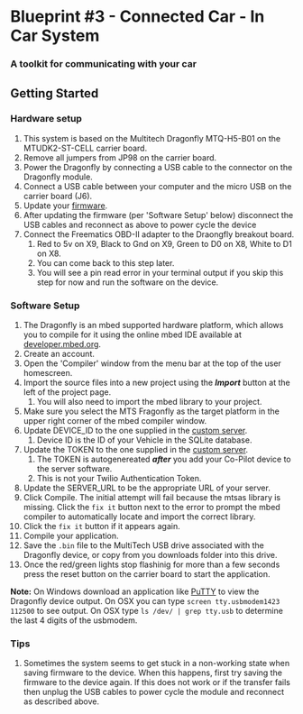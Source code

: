 # Blueprint #3 - Connected Car - In Car System
### A toolkit for communicating with your car

## Getting Started
### Hardware setup
1. This system is based on the Multitech Dragonfly MTQ-H5-B01 on the MTUDK2-ST-CELL carrier board.
2. Remove all jumpers from JP98 on the carrier board.
3. Power the Dragonfly by connecting a USB cable to the connector on the Dragonfly module.
4. Connect a USB cable between your computer and the micro USB on the carrier board (J6).
5. Update your [firmware](https://developer.mbed.org/teams/ST/wiki/Nucleo-Firmware).
6. After updating the firmware (per 'Software Setup' below) disconnect the USB cables and reconnect as above to power cycle the device
7. Connect the Freematics OBD-II adapter to the Draongfly breakout board.
	1. Red to 5v on X9, Black to Gnd on X9, Green to D0 on X8, White to D1 on X8.
	2. You can come back to this step later.
	3. You will see a pin read error in your terminal output if you skip this step for now and run the software on the device.

### Software Setup
1. The Dragonfly is an mbed supported hardware platform, which allows you to compile for it using the online mbed IDE available at [developer.mbed.org](https://developer.mbed.org/).
2. Create an account.
3. Open the 'Compiler' window from the menu bar at the top of the user homescreen.
4. Import the source files into a new project using the ***Import*** button at the left of the project page.
  	1. You will also need to import the mbed library to your project.
5. Make sure you select the MTS Fragonfly as the target platform in the upper right corner of the mbed compiler window.
6. Update DEVICE_ID to the one supplied in the [custom server](https://github.com/Deeplocal/blueprints/tree/master/co-pilot/node).
	1. Device ID is the ID of your Vehicle in the SQLite database. 
7. Update the TOKEN to the one supplied in the [custom server](https://github.com/Deeplocal/blueprints/tree/master/co-pilot/node).
	1. The TOKEN is autogenereated ***after*** you add your Co-Pilot device to the server software.
	2. This is not your Twilio Authentication Token. 
8. Update the SERVER_URL to be the appropriate URL of your server.
9. Click Compile. The initial attempt will fail because the mtsas library is missing. Click the `fix it` button next to the error to prompt the mbed compiler to automatically locate and import the correct library.
10. Click the `fix it` button if it appears again.
11. Compile your application.
12. Save the `.bin` file to the MultiTech USB drive associated with the Dragonfly device, or copy from you downloads folder into this drive.
13. Once the red/green lights stop flashinig for more than a few seconds press the reset button on the carrier board to start the application.

****Note:**** On Windows download an application like [PuTTY](http://www.putty.org/) to view the Dragonfly device output.
On OSX you can type `screen tty.usbmodem1423 112500` to see output. On OSX type `ls /dev/ | grep tty.usb` to determine the last 4 digits of the usbmodem.

### Tips
1. Sometimes the system seems to get stuck in a non-working state when saving firmware to the device. When this happens, first try saving the firmware to the device again. If this does not work or if the transfer fails then unplug the USB cables to power cycle the module and reconnect as described above.
